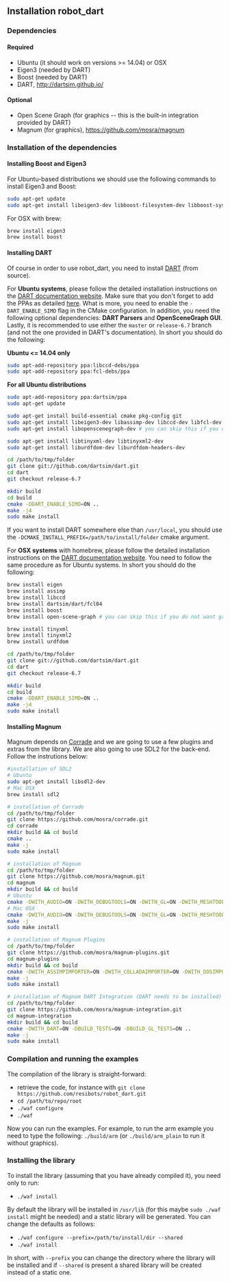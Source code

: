 ## Installation robot_dart

### Dependencies

#### Required
- Ubuntu (it should work on versions >= 14.04) or OSX
- Eigen3 (needed by DART)
- Boost (needed by DART)
- DART, http://dartsim.github.io/

#### Optional
- Open Scene Graph (for graphics -- this is the built-in integration provided by DART)
- Magnum (for graphics), https://github.com/mosra/magnum

### Installation of the dependencies

#### Installing Boost and Eigen3

For Ubuntu-based distributions we should use the following commands to install Eigen3 and Boost:

```bash
sudo apt-get update
sudo apt-get install libeigen3-dev libboost-filesystem-dev libboost-system-dev libboost-regex-dev
```

For OSX with brew:

```bash
brew install eigen3
brew install boost
```

#### Installing DART

Of course in order to use robot\_dart, you need to install [DART](http://dartsim.github.io/) (from source).

For **Ubuntu systems**, please follow the detailed installation instructions on the [DART documentation website](http://dartsim.github.io/install_dart_on_ubuntu.html#install-required-dependencies). Make sure that you don't forget to add the PPAs as detailed [here](http://dartsim.github.io/install_dart_on_ubuntu.html#adding-personal-package-archives-ppas-for-dart-and-dependencies). What is more, you need to enable the `-DART_ENABLE_SIMD` flag in the CMake configuration. In addition, you need the following optional dependencies: **DART Parsers** and **OpenSceneGraph GUI**. Lastly, it is recommended to use either the `master` or `release-6.7` branch (and not the one provided in DART's documentation). In short you should do the following:

**Ubuntu <= 14.04 only**

```bash
sudo apt-add-repository ppa:libccd-debs/ppa
sudo apt-add-repository ppa:fcl-debs/ppa
```

**For all Ubuntu distributions**

```bash
sudo apt-add-repository ppa:dartsim/ppa
sudo apt-get update

sudo apt-get install build-essential cmake pkg-config git
sudo apt-get install libeigen3-dev libassimp-dev libccd-dev libfcl-dev libboost-regex-dev libboost-system-dev
sudo apt-get install libopenscenegraph-dev # you can skip this if you do not want graphics with OSG

sudo apt-get install libtinyxml-dev libtinyxml2-dev
sudo apt-get install liburdfdom-dev liburdfdom-headers-dev

cd /path/to/tmp/folder
git clone git://github.com/dartsim/dart.git
cd dart
git checkout release-6.7

mkdir build
cd build
cmake -DDART_ENABLE_SIMD=ON ..
make -j4
sudo make install
```

If you want to install DART somewhere else than `/usr/local`, you should use the `-DCMAKE_INSTALL_PREFIX=/path/to/install/folder` cmake argument.

For **OSX systems** with homebrew, please follow the detailed installation instructions on the [DART documentation website](http://dartsim.github.io/install_dart_on_mac.html#install-from-source-using-homebrew). You need to follow the same procedure as for Ubuntu systems. In short you should do the following:

```bash
brew install eigen
brew install assimp
brew install libccd
brew install dartsim/dart/fcl04
brew install boost
brew install open-scene-graph # you can skip this if you do not want graphics with OSG

brew install tinyxml
brew install tinyxml2
brew install urdfdom

cd /path/to/tmp/folder
git clone git://github.com/dartsim/dart.git
cd dart
git checkout release-6.7

mkdir build
cd build
cmake -DDART_ENABLE_SIMD=ON ..
make -j4
sudo make install
```

#### Installing Magnum

Magnum depends on [Corrade](https://github.com/mosra/corrade) and we are going to use a few plugins and extras from the library. We are also going to use SDL2 for the back-end. Follow the instrutions below:

```bash
#installation of SDL2
# Ubuntu
sudo apt-get install libsdl2-dev
# Mac OSX
brew install sdl2

# installation of Corrade
cd /path/to/tmp/folder
git clone https://github.com/mosra/corrade.git
cd corrade
mkdir build && cd build
cmake ..
make -j
sudo make install

# installation of Magnum
cd /path/to/tmp/folder
git clone https://github.com/mosra/magnum.git
cd magnum
mkdir build && cd build
# Ubuntu
cmake -DWITH_AUDIO=ON -DWITH_DEBUGTOOLS=ON -DWITH_GL=ON -DWITH_MESHTOOLS=ON -DWITH_PRIMITIVES=ON -DWITH_SCENEGRAPH=ON -DWITH_SHADERS=ON -DWITH_SHAPES=ON -DWITH_TEXT=ON -DWITH_TEXTURETOOLS=ON -DWITH_TRADE=ON -DWITH_SDL2APPLICATION=ON -DWITH_WINDOWLESSGLXAPPLICATION=ON -DWITH_OPENGLTESTER=ON -DWITH_ANYAUDIOIMPORTER=ON -DWITH_ANYIMAGECONVERTER=ON -DWITH_ANYIMAGEIMPORTER=ON -DWITH_ANYSCENEIMPORTER=ON -DWITH_MAGNUMFONT=ON -DWITH_OBJIMPORTER=ON -DWITH_TGAIMPORTER=ON -DWITH_WAVAUDIOIMPORTER=ON -DWITH_GL_INFO=ON -DWITH_AL_INFO=ON -DBUILD_TESTS=ON .. # this will enable almost all features of Magnum that are not necessarily needed for robot_dart (please refer to the documentation of Magnum for more details on selecting only the ones that you need)
# Mac OSX
cmake -DWITH_AUDIO=ON -DWITH_DEBUGTOOLS=ON -DWITH_GL=ON -DWITH_MESHTOOLS=ON -DWITH_PRIMITIVES=ON -DWITH_SCENEGRAPH=ON -DWITH_SHADERS=ON -DWITH_SHAPES=ON -DWITH_TEXT=ON -DWITH_TEXTURETOOLS=ON -DWITH_TRADE=ON -DWITH_SDL2APPLICATION=ON -DWITH_WINDOWLESSCGLAPPLICATION=ON -DWITH_OPENGLTESTER=ON -DWITH_ANYAUDIOIMPORTER=ON -DWITH_ANYIMAGECONVERTER=ON -DWITH_ANYIMAGEIMPORTER=ON -DWITH_ANYSCENEIMPORTER=ON -DWITH_MAGNUMFONT=ON -DWITH_OBJIMPORTER=ON -DWITH_TGAIMPORTER=ON -DWITH_WAVAUDIOIMPORTER=ON -DWITH_GL_INFO=ON -DWITH_AL_INFO=ON -DBUILD_TESTS=ON .. # this will enable almost all features of Magnum that are not necessarily needed for robot_dart (please refer to the documentation of Magnum for more details on selecting only the ones that you need)
make -j
sudo make install

# installation of Magnum Plugins
cd /path/to/tmp/folder
git clone https://github.com/mosra/magnum-plugins.git
cd magnum-plugins
mkdir build && cd build
cmake -DWITH_ASSIMPIMPORTER=ON -DWITH_COLLADAIMPORTER=ON -DWITH_DDSIMPORTER=ON -DWITH_JPEGIMPORTER=ON -DWITH_OPENGEXIMPORTER=ON -DWITH_PNGIMPORTER=ON -DWITH_TINYGLTFIMPORTER=ON -DBUILD_TESTS=ON .. # this will enable quite a few Magnum Plugins that are not necessarily needed for robot_dart (please refer to the documentation of Magnum for more details on selecting only the ones that you need)
make -j
sudo make install

# installation of Magnum DART Integration (DART needs to be installed)
cd /path/to/tmp/folder
git clone https://github.com/mosra/magnum-integration.git
cd magnum-integration
mkdir build && cd build
cmake -DWITH_DART=ON -DBUILD_TESTS=ON -DBUILD_GL_TESTS=ON ..
make -j
sudo make install
```

### Compilation and running the examples

The compilation of the library is straight-forward:

- retrieve the code, for instance with `git clone https://github.com/resibots/robot_dart.git`
- `cd /path/to/repo/root`
- `./waf configure`
- `./waf`

Now you can run the examples. For example, to run the arm example you need to type the following: `./build/arm` (or `./build/arm_plain` to run it without graphics).

### Installing the library

To install the library (assuming that you have already compiled it), you need only to run:

- `./waf install`

By default the library will be installed in `/usr/lib` (for this maybe `sudo ./waf install` might be needed) and a static library will be generated. You can change the defaults as follows:

- `./waf configure --prefix=/path/to/install/dir --shared`
- `./waf install`

In short, with `--prefix` you can change the directory where the library will be installed and if `--shared` is present a shared library will be created instead of a static one.
